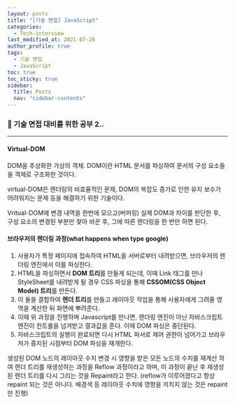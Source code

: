 ```yaml
---
layout: posts
title: "[기술 면접] JavaScript"
categories:
  - Tech-interview
last_modified_at: 2021-07-20
author_profile: true
tags:
  - 기술 면접
  - JavaScript
toc: true
toc_sticky: true
sidebar:
  title: Posts
  nav: "sidebar-contents"
---
```


### 🧁 기술 면접 대비를 위한 공부 2..

-----

#### Virtual-DOM

DOM을 추상화한 가상의 객체. DOM이란 HTML 문서를 파싱하여 문서의 구성 요소들을 객체로 구조화한 것이다.

virtual-DOM은 렌더링의 비효율적인 문제, DOM의 복잡도 증가로 인한 유지 보수가 어려워지는 문제 등을 해결하기 위한 기술이다.

Vritual-DOM에 변경 내역을 한번에 모으고(버퍼링) 실제 DOM과 차이를 판단한 후, 구성 요소의 변경된 부분만 찾아 바꾼 후, 그에 따른 렌더링을 한 번만 하면 된다.

#### 브라우저의 렌더링 과정(what happens when type google)

1. 사용자가 특정 페이지에 접속하여 HTML을 서버로부터 내려받으면, 브라우저의 렌더링 엔진에서 이를 파싱한다.
2. HTML을 파싱하면서 **DOM 트리**를 만들게 되는데, 이때 Link 태그를 만나 StyleSheet를 내려받게 될 경우 CSS 파싱을 통해 **CSSOM(CSS Object Model) 트리**를 만든다.
3. 이 둘을 결합하여 **렌더 트리**를 만들고 레이아웃 작업을 통해 사용자에게 그려줄 영역을 계산한 뒤 화면에 뿌려준다.
4. 이때 위 과정을 진행하며 Javascript를 만나면, 렌더링 엔진이 아닌 자바스크립트 엔진이 컨트롤을 넘겨받고 결과값을 준다. 이때 DOM 파싱은 중단된다.
5. 자바스크립트의 실행이 완료되면 다시 HTML 파서로 제어 권한이 넘어가고 브라우저가 중지된 시점부터 DOM 파싱을 재개한다.

생성된 DOM 노드의 레이아웃 수치 변경 시 영향을 받은 모든 노드의 수치를 재계산 하여 렌더 트리를 재생성하는 과정을 Reflow 과정이라고 하며, 이 과정이 끝난 후 재생성된 렌더 트리를 다시 그리는 것을 Repaint라고 한다. (reflow가 이루어졌다고 항상 repaint 되는 것은 아니다. 배경색 등 레이아웃 수치에 영향을 끼치지 않는 것은 repaint만 진행)

#### <script> 태그의 위치

브라우저는 동기적으로 HTML, Css, Javascript를 처리한다. 때문에 script 태그의 위치에 따라 블로킹이 발생하여 DOM 생성이 지연될 수 있음을 의미한다. 때문에 body 요소의 가장 아래에 script 태그를 위치시키는 것이 좋다.

- HTML 요소들이 스크립트 로딩 지연으로 인해 렌더링에 지장을 받지 않아 페이지 로딩 시간 단축
- DOM이 완성되지 않은 상태에서 자바스크립트가 DOM 요소에 접근 시 참조 오류 발생

#### Hoisting

호이스팅이란, 함수 안에 있는 선언들을 모두 끌어올려 해당 함수 유효 범위의 최상단에 선언하는 것이다.

#### 클로저란?

클로저는 반환된 내부 함수가 자신이 선언됐을 때의 환경(Lexical environment)인 스코프를 기억하여, 그 스코프 밖에서 호출되어도 스코프에 접근할 수 있는 함수이다.

즉, 자신을 감싸고 있는 바깥 함수의 변수에 접근할 수 있는 내부의 함수를 모두 클로저라 하며, 클로저의 사용을 통해 전역 변수의 사용을 억제할 수있고, OOP의 장점 중 하나인 캡슐화가 가능하므로 데이터 은닉화가 가능하다.

모든 함수는 각자의 실행 컨텍스트에 스코프 체인을 가지고 있는데, 외부 함수에 대한 실행이 종료되어도 스코프 체인은 유지된다는 원리를 통해 클로저의 구현이 가능하다.

#### 실행 컨텍스트

실행 컨텍스트란, 실행 가능한 코드가 실행되는 환경이다. 실행중인 코드가 실행 컨텍스트에 스택처럼 쌓이며 실행 환경을 가지게 된다.

#### this

this는 자신이 속한 객체 또는 자신이 생성할 인스턴스를 가리키는 **자기 참조 변수**이다.

#### Restful API

REST란 HTTP URI를 통해 자원을 명시하고, HTTP Method를 통해 자원에 대한 CRUD Operation을 적용하는 것을 의미한다. 

API란 데이터와 기능의 집합을 제공함으로써 프로그램 간 상호작용을 촉진하며, 정보 교환을 가능하도록 하는 것을 의미한다.

따라서 REST API란 REST를 기반으로 API 서비스를 구현한 것이다.

#### Promise와 Callback의 차이점

둘 다 자바스크립트의 비동기 처리를 위해 사용되는 패턴이다. Callback의 경우 함수의 처리 순서를 보장하기 위해 함수를 중첩되게 사용하는 경우가 발생해 콜백 지옥이 발생한다는 단점과, 에러 처리가 힘들다는 단점이 있다.

이러한 단점을 해결하기 위해 ES6에서부터 Promise를 정식으로 사용한다.

#### Async, Await이란? Promise와의 차이점은?

Promise를 더욱 쉽게 사용할 수 있도록 하는 ES8 문법이다. 함수 앞부분에 async 키워드를 추가하고 함수 내부에서 promise 앞부분에 await 키워드를 사용하면 된다. 

이 경우 promise...then 보다 코드가 간결해지며, 에러 처리의 경우 try...catch를 사용한다.

#### 자바스크립트 최적화

자바스크립트는 가비지 컬렉션을 사용해 최적의 성능을 보장받을 수 있도록 하는데, 다음과 같은 경우에 메모리 누수가 발생할 수 있다.

1. 전역 변수로 인한 메모리 누수: 전역 변수는 가비지 컬렉션이 불가능한 영역이다.
2. 잊혀진 타이머 또는 콜백 함수로 인한 메모리 누수: setIntrval을 Clear해주지 않은 한 계속 동작할 것이다.
3. 클로저
4. DOM: DOM 노드를 객체의 데이터로 저장하는 경우, 해당 데이터 구조에서 DOM 노드를 참조하지 못하게끔 해야 메모리 릴리즈가 가능하다.

#### Mutable과 Immutable

mutable은 바뀔 수 있는 변수 타입. immutable은 그 반대의 개념. 자바스크립트에서 Object와 Array만 Mutable한 타입이고, 다른 원시 타임의 경우 immutable하다.

#### 비동기 콜백

자바스크립트는 싱글 스레드 언어로, 단일 호출 스택이 있다. 따라서 한 번에 하나의 일만 처리할 수 있따. 만약 브라우저에서 무거운 처리를 진행하려고 하면 단일 스레드로 인해 작업이 블로킹될 수 있다. 즉 먹통이 될 수 있다.(기능 또는 UI가 멈춤)

이를 극복하기 위한 해결 방안이 바로 비동기 콜백이다. 싱글 스레드 언어임에도 여러 작업을 동시에 할 수 있는 것은 브라우저가 Web APIs와 같은 것들을 제공하여 비동기 작업을 가능하게 하기 때문이다.

함수를 동기 호출하게 되면 호출 스택에 쌓여 순차적으로 실행된다. 이때, AJAX나 setTimeout, DOM event 함수를 실행하면, 자바스크립트 엔진은 호출 스택에서 Web APIs로 보내고 정해진 시간 또는 이벤트가 발생한 순간에 순차적으로 Callback queue(Task Queue)에 적제한다. Callback 큐에 적재된 함수들은 호출 스택에 쌓여 있던 태스크들이 모두 처리될 경우, 차례로 스택에 쌓여서 실행된다.

이러한 순환이 이벤트 루프(Event Loop)이다. 자바스크립트에서는 이를 통해 동시성을 지원한다.




> https://velog.io/@lucas/%ED%94%84%EB%A1%A0%ED%8A%B8%EC%97%94%EB%93%9C-%EA%B0%9C%EB%B0%9C%EC%9E%90-%EB%A9%B4%EC%A0%91-%EC%A4%80%EB%B9%84#iterator%EA%B3%BC-generator%EC%9D%84-%EC%84%A4%EB%AA%85%ED%95%B4%EC%A3%BC%EC%84%B8%EC%9A%94